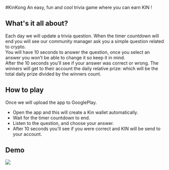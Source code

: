 #KinKong
An easy, fun and cool trivia game where you can earn KIN !

## What's it all about?
Each day we will update a trivia question.
When the timer countdown will end you will see our community manager ask you a simple question related to crypto.<br/>
You will have 10 seconds to answer the question, once you select an answer you won't be able to change it so keep it in mind.<br/>
After the 10 seconds you'll see if your answer was correct or wrong.
The winners will get to their account the daily relative prize: which will be the total daily prize divided by the winners count.


## How to play
Once we will upload the app to GooglePlay.
 * Open the app and this will create a Kin wallet automatically.
 * Wait for the timer countdown to end.
 * Listen to the question, and choose your answer.
 * After 10 seconds you'll see if you were correct and KIN will be send to your account.
 

## Demo
![](https://ibb.co/nADvzm)

